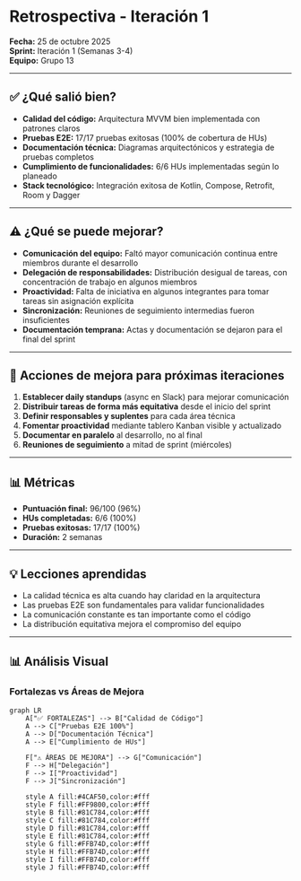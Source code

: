 # Retrospectiva - Iteración 1

**Fecha:** 25 de octubre 2025  
**Sprint:** Iteración 1 (Semanas 3-4)  
**Equipo:** Grupo 13

---

## ✅ ¿Qué salió bien?

- **Calidad del código:** Arquitectura MVVM bien implementada con patrones claros
- **Pruebas E2E:** 17/17 pruebas exitosas (100% de cobertura de HUs)
- **Documentación técnica:** Diagramas arquitectónicos y estrategia de pruebas completos
- **Cumplimiento de funcionalidades:** 6/6 HUs implementadas según lo planeado
- **Stack tecnológico:** Integración exitosa de Kotlin, Compose, Retrofit, Room y Dagger

---

## ⚠️ ¿Qué se puede mejorar?

- **Comunicación del equipo:** Faltó mayor comunicación continua entre miembros durante el desarrollo
- **Delegación de responsabilidades:** Distribución desigual de tareas, con concentración de trabajo en algunos miembros
- **Proactividad:** Falta de iniciativa en algunos integrantes para tomar tareas sin asignación explícita
- **Sincronización:** Reuniones de seguimiento intermedias fueron insuficientes
- **Documentación temprana:** Actas y documentación se dejaron para el final del sprint

---

## 🎯 Acciones de mejora para próximas iteraciones

1. **Establecer daily standups** (async en Slack) para mejorar comunicación
2. **Distribuir tareas de forma más equitativa** desde el inicio del sprint
3. **Definir responsables y suplentes** para cada área técnica
4. **Fomentar proactividad** mediante tablero Kanban visible y actualizado
5. **Documentar en paralelo** al desarrollo, no al final
6. **Reuniones de seguimiento** a mitad de sprint (miércoles)

---

## 📊 Métricas

- **Puntuación final:** 96/100 (96%)
- **HUs completadas:** 6/6 (100%)
- **Pruebas exitosas:** 17/17 (100%)
- **Duración:** 2 semanas

---

## 💡 Lecciones aprendidas

- La calidad técnica es alta cuando hay claridad en la arquitectura
- Las pruebas E2E son fundamentales para validar funcionalidades
- La comunicación constante es tan importante como el código
- La distribución equitativa mejora el compromiso del equipo

---

## 📊 Análisis Visual

### Fortalezas vs Áreas de Mejora

```mermaid
graph LR
    A["✅ FORTALEZAS"] --> B["Calidad de Código"]
    A --> C["Pruebas E2E 100%"]
    A --> D["Documentación Técnica"]
    A --> E["Cumplimiento de HUs"]

    F["⚠️ ÁREAS DE MEJORA"] --> G["Comunicación"]
    F --> H["Delegación"]
    F --> I["Proactividad"]
    F --> J["Sincronización"]

    style A fill:#4CAF50,color:#fff
    style F fill:#FF9800,color:#fff
    style B fill:#81C784,color:#fff
    style C fill:#81C784,color:#fff
    style D fill:#81C784,color:#fff
    style E fill:#81C784,color:#fff
    style G fill:#FFB74D,color:#fff
    style H fill:#FFB74D,color:#fff
    style I fill:#FFB74D,color:#fff
    style J fill:#FFB74D,color:#fff
```
